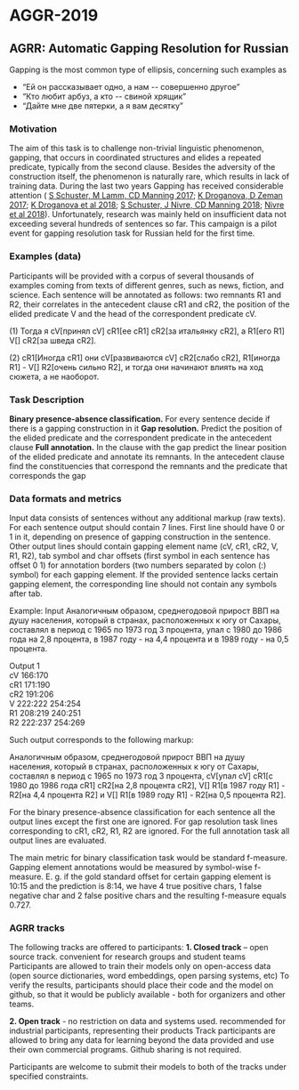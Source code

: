 # AGGR-2019
## AGRR: Automatic Gapping Resolution for Russian

Gapping is the most common type of ellipsis, concerning such examples as 
- “Ей он рассказывает одно, а нам -- совершенно другое”
- “Кто любит арбуз, а кто -- свиной хрящик” 
- “Дайте мне две пятерки, а я вам десятку”


### Motivation

The aim of this task is to challenge non-trivial linguistic phenomenon, gapping, that occurs in coordinated structures and elides a repeated predicate, typically from the second clause. Besides the adversity of the construction itself, the phenomenon is naturally rare, which results in lack of training data. During the last two years Gapping has received considerable attention  ( [S Schuster, M Lamm, CD Manning 2017](http://www.aclweb.org/anthology/W17-0416); [K Droganova, D Zeman  2017](http://www.aclweb.org/anthology/W17-0406); [K Droganova et al 2018](http://www.aclweb.org/anthology/W18-6006); [S Schuster, J Nivre, CD Manning 2018](https://arxiv.org/pdf/1804.06922.pdf); [Nivre et al 2018](http://www.aclweb.org/anthology/W18-6012)).
Unfortunately, research was mainly held on insufficient data not exceeding several hundreds of sentences so far. 
This campaign is a pilot event for gapping resolution task for Russian held for the first time.


### Examples (data)

Participants will be provided with a corpus of several thousands of examples coming from texts of different genres, such as news, fiction, and science. Each sentence will be annotated as follows: two remnants R1 and R2, their correlates in the antecedent clause cR1 and cR2, the position of the elided  predicate V and the head of the correspondent predicate cV.
 
 
(1) Тогда я  cV[принял cV]  cR1[ее cR1]  cR2[за итальянку cR2], а  R1[его R1]   V[]  cR2[за шведа cR2].
 
(2) cR1[Иногда cR1] они  cV[развиваются cV]  cR2[слабо cR2],  R1[иногда R1] - V[]   R2[очень сильно R2], и тогда они начинают влиять на ход сюжета, а не наоборот.
 

### Task Description

**Binary presence-absence classification.** 
        For every sentence decide  if there is a gapping construction in it
**Gap resolution.** 
        Predict the position of the elided predicate and the correspondent predicate in the antecedent clause
**Full annotation.** 
        In the clause with the gap predict the linear position of the elided predicate and annotate its remnants. In the antecedent     clause find the constituencies that correspond the remnants and the predicate that corresponds the gap


### Data formats and metrics

Input data consists of sentences without any additional markup (raw texts).
For each sentence output should contain 7 lines. 
First line should have 0 or 1 in it, depending on presence of gapping construction in the sentence.
Other output lines should contain gapping element name (cV, cR1, cR2, V, R1, R2), tab symbol and char offsets (first symbol in each sentence has offset 0 1) for annotation borders (two numbers separated by colon (:) symbol) for each gapping element. If the provided sentence lacks certain gapping element, the corresponding line should not contain any symbols after tab.

Example:
Input
Аналогичным образом, среднегодовой прирост ВВП на душу населения, который в странах, расположенных к югу от Сахары, составлял в период с 1965 по 1973 год 3 процента, упал с 1980 до 1986 года на 2,8 процента, в 1987 году - на 4,4 процента и в 1989 году - на 0,5 процента.

Output
1  
cV  166:170  
cR1  171:190  
cR2  191:206  
V 222:222 254:254   
R1  208:219 240:251  
R2  222:237 254:269  


Such output corresponds to the following markup:

Аналогичным образом, среднегодовой прирост ВВП на душу населения, который в странах, расположенных к югу от Сахары, составлял в период с 1965 по 1973 год 3 процента,  cV[упал cV]  cR1[с 1980 до 1986 года cR1]  cR2[на 2,8 процента cR2],  V[] R1[в 1987 году R1] -  R2[на 4,4 процента R2] и  V[] R1[в 1989 году R1] -  R2[на 0,5 процента R2].


For the binary presence-absence classification for each sentence all the output lines except the first one are ignored.
For gap resolution task lines corresponding to cR1, cR2, R1, R2 are ignored.
For the full annotation task all output lines are evaluated.

The main metric for binary classification task would be standard f-measure.
Gapping element annotations would be measured by symbol-wise f-measure. E. g. if the gold standard offset for certain gapping element is 10:15 and the prediction is 8:14, we have 4 true positive chars, 1 false negative char and 2 false positive chars and the resulting f-measure equals 0.727.

### AGRR tracks

The following tracks are offered to participants:
**1. Closed track** – open source track. 
convenient for research groups and student teams
Participants are allowed to train their models only on open-access data (open source dictionaries, word embeddings, open parsing systems, etc)
To verify the results, participants should place their code and the model on github, so that it would be publicly available - both for organizers and other teams.

**2. Open track** - no restriction on data and systems used.
recommended for industrial participants, representing their products
Track participants are allowed to bring any data for learning beyond the data provided and use their own commercial programs. Github sharing is not required. 

Participants are welcome to submit their models to both of the tracks under specified constraints.
